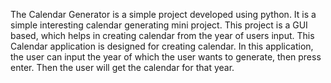 The Calendar Generator is a simple project developed using python. It is a simple interesting calendar generating mini project. This project is a GUI based, which helps in creating calendar from the year of users input. This Calendar application is designed for creating calendar. In this application, the user can input the year of which the user wants to generate, then press enter. Then the user will get the calendar for that year. 
